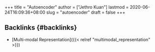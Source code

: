 +++
title = "Autoencoder"
author = ["Jethro Kuan"]
lastmod = 2020-06-24T16:09:36+08:00
slug = "autoencoder"
draft = false
+++

## Backlinks {#backlinks}

- [Multi-modal Representation]({{< relref "multimodal_representation" >}})
